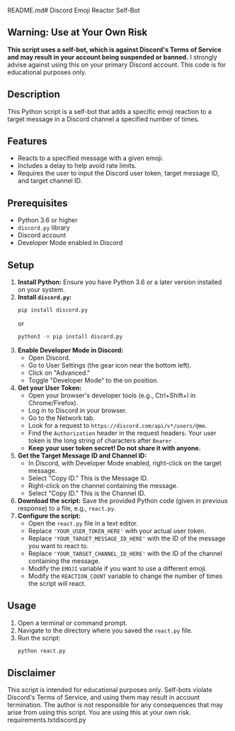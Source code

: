 README.md# Discord Emoji Reactor Self-Bot

## Warning: Use at Your Own Risk

**This script uses a self-bot, which is against Discord's Terms of Service and may result in your account being suspended or banned.** I strongly advise against using this on your primary Discord account. This code is for educational purposes only.

## Description

This Python script is a self-bot that adds a specific emoji reaction to a target message in a Discord channel a specified number of times.

## Features

* Reacts to a specified message with a given emoji.
* Includes a delay to help avoid rate limits.
* Requires the user to input the Discord user token, target message ID, and target channel ID.

## Prerequisites

* Python 3.6 or higher
* `discord.py` library
* Discord account
* Developer Mode enabled in Discord

## Setup

1.  **Install Python:** Ensure you have Python 3.6 or a later version installed on your system.
2.  **Install `discord.py`:**
    ```bash
    pip install discord.py
    ```
    or
    ```bash
    python3 -m pip install discord.py
    ```
3.  **Enable Developer Mode in Discord:**
    * Open Discord.
    * Go to User Settings (the gear icon near the bottom left).
    * Click on "Advanced."
    * Toggle "Developer Mode" to the on position.
4.  **Get your User Token:**
    * Open your browser's developer tools (e.g., Ctrl+Shift+I in Chrome/Firefox).
    * Log in to Discord in your browser.
    * Go to the Network tab.
    * Look for a request to `https://discord.com/api/v*/users/@me`.
    * Find the `Authorization` header in the request headers. Your user token is the long string of characters after `Bearer `.
    * **Keep your user token secret! Do not share it with anyone.**
5.  **Get the Target Message ID and Channel ID:**
    * In Discord, with Developer Mode enabled, right-click on the target message.
    * Select "Copy ID." This is the Message ID.
    * Right-click on the channel containing the message.
    * Select "Copy ID." This is the Channel ID.
6.  **Download the script:** Save the provided Python code (given in previous response) to a file, e.g., `react.py`.
7.  **Configure the script:**
    * Open the `react.py` file in a text editor.
    * Replace `'YOUR_USER_TOKEN_HERE'` with your actual user token.
    * Replace `'YOUR_TARGET_MESSAGE_ID_HERE'` with the ID of the message you want to react to.
    * Replace `'YOUR_TARGET_CHANNEL_ID_HERE'` with the ID of the channel containing the message.
    * Modify the `EMOJI` variable if you want to use a different emoji.
    * Modify the `REACTION_COUNT` variable to change the number of times the script will react.

## Usage

1.  Open a terminal or command prompt.
2.  Navigate to the directory where you saved the `react.py` file.
3.  Run the script:
    ```bash
    python react.py
    ```

## Disclaimer

This script is intended for educational purposes only. Self-bots violate Discord's Terms of Service, and using them may result in account termination. The author is not responsible for any consequences that may arise from using this script.  You are using this at your own risk.
requirements.txtdiscord.py
